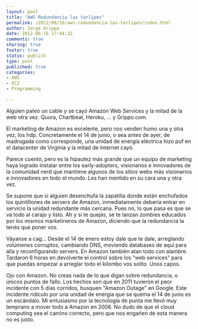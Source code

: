 ```yaml
--- 
layout: post
title: "AWS Redundancia las tarlipes"
permalink: /2012/06/16/aws-redundancia-las-tarlipes/index.html
author: Jorge Grippo
date: 2012-06-16 17:44:32
comments: true
sharing: true
footer: true
status: publish
type: post
published: true
categories: 
- AWS
- EC2
- Programming

---
```

<!-- 324 -->
Alguien pateó un cable y se cayó Amazon Web Services y la mitad de la web otra vez. Quora, Chartbeat, Heroku, ... y Grippo.com.

El marketing de Amazon es excelente, pero nos venden humo una y otra vez, los hdp. Concretamente el 14 de junio, o sea antes de ayer, de madrugada como corresponde, una unidad de energía eléctrica hizo puf en el datacenter de Virginia y la mitad de Internet cayó.

<!--more-->Parece cuento, pero es la hipautez más grande que un equipo de marketing haya logrado instalar entre los early-adopters, visionarios e innovadores de la comunidad nerd que mantiene algunos de los sitios webs más visionarios e innovadores en todo el mundo. Les han mentido en su cara una y otra vez.

Se supone que si alguien desenchufa la zapatilla donde están enchufados los quintillones de servers de Amazon, inmediatamente debería entrar en servicio la unidad redundante más cercana. Pues no, lo que pasa es que se va todo al carajo y listo. Ah y si te quejás, se te lanzan zombies educados por los mismos marketineros de Amazon, diciendo que la redundancia la tenés que poner vos.

Váyanse a cag... Desde el 14 de enero estoy dale que te dale, arreglando volúmenes corruptos, cambiando DNS, moviendo databases de aquí para alla y reconfigurando servers. En Amazon también atan todo con alambre. Tardaron 6 horas en devolverte el control sobre los "web services" para que puedas empezar a arreglar todo el kilombo vos solito. Unos capos.

Ojo con Amazon. No creas nada de lo que digan sobre redundancia, o únicos puntos de fallo. Los hechos son que en 2011 tuvieron el peor incidente con 5 días corridos, busquen "Amazon Outage" en Google. Este incidente ridículo por una unidad de energía que se quema el 14 de junio es un escándalo. Mi entusiasmo por la tecnología de punta me llevó muy temprano a mover todo a Amazon en 2008. No dudo de que el cloud computing sea el camino correcto, pero que nos engañen de esta manera no es justo.

